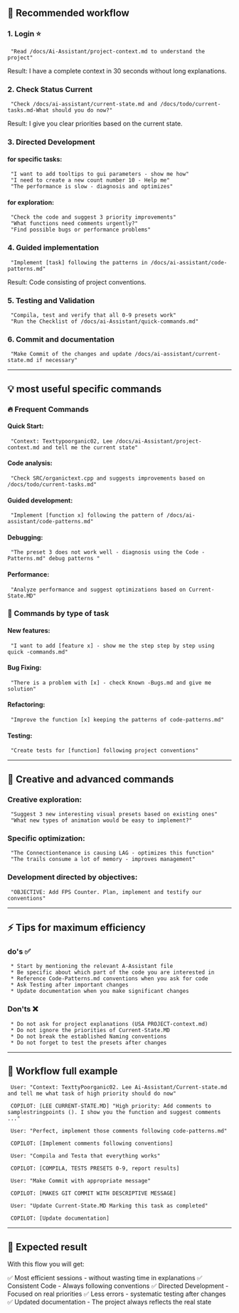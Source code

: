 ## 🚀 Recommended workflow

   ### 1. Login ⭐

     "Read /docs/Ai-Assistant/project-context.md to understand the project"

   Result: I have a complete context in 30 seconds without long explanations.

   ### 2. Check Status Current

     "Check /docs/ai-assistant/current-state.md and /docs/todo/current-tasks.md-What should you do now?"

   Result: I give you clear priorities based on the current state.

   ### 3. Directed Development

   #### for specific tasks:

     "I want to add tooltips to gui parameters - show me how"
     "I need to create a new count number 10 - Help me"
     "The performance is slow - diagnosis and optimizes"

   #### for exploration:

     "Check the code and suggest 3 priority improvements"
     "What functions need comments urgently?"
     "Find possible bugs or performance problems"

   ### 4. Guided implementation

     "Implement [task] following the patterns in /docs/ai-assistant/code-patterns.md"

   Result: Code consisting of project conventions.

   ### 5. Testing and Validation

     "Compila, test and verify that all 0-9 presets work"
     "Run the Checklist of /docs/ai-Assistant/quick-commands.md"

   ### 6. Commit and documentation

     "Make Commit of the changes and update /docs/ai-assistant/current-state.md if necessary"

   -----------------------------------------------------------------------------------

   ## 💡 most useful specific commands

   ### 🔥 Frequent Commands

   #### Quick Start:

     "Context: Texttypoorganic02, Lee /docs/ai-Assistant/project-context.md and tell me the current state"

   #### Code analysis:

     "Check SRC/organictext.cpp and suggests improvements based on /docs/todo/current-tasks.md"

   #### Guided development:

     "Implement [function x] following the pattern of /docs/ai-assistant/code-patterns.md"

   #### Debugging:

     "The preset 3 does not work well - diagnosis using the Code -Patterns.md" debug patterns "

   #### Performance:

     "Analyze performance and suggest optimizations based on Current-State.MD"

   ### 🎯 Commands by type of task

   #### New features:

     "I want to add [feature x] - show me the step step by step using quick -commands.md"

   #### Bug Fixing:

     "There is a problem with [x] - check Known -Bugs.md and give me solution"

   #### Refactoring:

     "Improve the function [x] keeping the patterns of code-patterns.md"

   #### Testing:

     "Create tests for [function] following project conventions"

   -----------------------------------------------------------------------------------

   ## 🎨 Creative and advanced commands

   ### Creative exploration:

     "Suggest 3 new interesting visual presets based on existing ones"
     "What new types of animation would be easy to implement?"

   ### Specific optimization:

     "The Connectiontenance is causing LAG - optimizes this function"
     "The trails consume a lot of memory - improves management"

   ### Development directed by objectives:

     "OBJECTIVE: Add FPS Counter. Plan, implement and testify our conventions"

   -----------------------------------------------------------------------------------

   ## ⚡ Tips for maximum efficiency

   ### do's ✅

     * Start by mentioning the relevant A-Assistant file
     * Be specific about which part of the code you are interested in
     * Reference Code-Patterns.md conventions when you ask for code
     * Ask Testing after important changes
     * Update documentation when you make significant changes

   ### Don'ts ❌

     * Do not ask for project explanations (USA PROJECT-context.md)
     * Do not ignore the priorities of Current-State.MD
     * Do not break the established Naming conventions
     * Do not forget to test the presets after changes

   -----------------------------------------------------------------------------------

   ## 🔄 Workflow full example

     User: "Context: TexttyPoorganic02. Lee Ai-Assistant/Current-state.md and tell me what task of high priority should do now"

     COPILOT: [LEE CURRENT-STATE.MD] "High priority: Add comments to samplestringpoints (). I show you the function and suggest comments ..."

     User: "Perfect, implement those comments following code-patterns.md"

     COPILOT: [Implement comments following conventions]

     User: "Compila and Testa that everything works"

     COPILOT: [COMPILA, TESTS PRESETS 0-9, report results]

     User: "Make Commit with appropriate message"

     COPILOT: [MAKES GIT COMMIT WITH DESCRIPTIVE MESSAGE]

     User: "Update Current-State.MD Marking this task as completed"

     COPILOT: [Update documentation]

   -----------------------------------------------------------------------------------

   ## 🎯 Expected result

   With this flow you will get:

   ✅ Most efficient sessions - without wasting time in explanations
   ✅ Consistent Code - Always following conventions
   ✅ Directed Development - Focused on real priorities
   ✅ Less errors - systematic testing after changes
   ✅ Updated documentation - The project always reflects the real state